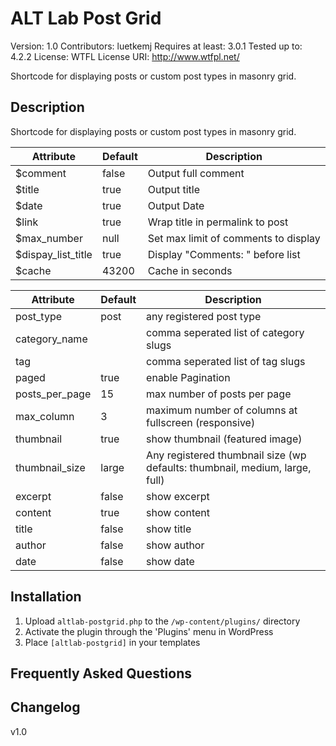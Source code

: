 # ALT Lab Post Grid
Version: 1.0
Contributors: luetkemj
Requires at least: 3.0.1
Tested up to: 4.2.2
License: WTFL
License URI: http://www.wtfpl.net/

Shortcode for displaying posts or custom post types in masonry grid.

## Description

Shortcode for displaying posts or custom post types in masonry grid.


| Attribute        		 | Default  | Description   
| ---------------------- | -------- | ------------- 
| $comment           | false    | Output full comment
| $title      		 | true     | Output title
| $date       		 | true     | Output Date
| $link       		 | true     | Wrap title in permalink to post
| $max_number 		 | null     | Set max limit of comments to display
| $dispay_list_title | true     | Display "Comments: " before list
| $cache             | 43200    | Cache in seconds



| Attribute        | Default  | Description   
| ---------------- | -------- | ------------- 
| post_type        | post     | any registered post type
| category_name    |          | comma seperated list of category slugs
| tag              |          |	comma seperated list of tag slugs
| paged            | true     | enable Pagination
| posts_per_page   | 15       | max number of posts per page
| max_column       | 3        | maximum number of columns at fullscreen (responsive)
| thumbnail        | true     | show thumbnail (featured image)
| thumbnail_size   | large    | Any registered thumbnail size (wp defaults: thumbnail, medium, large, full)
| excerpt          | false    | show excerpt
| content          | true     | show content
| title            | false    | show title
| author           | false    | show author
| date             | false    | show date



## Installation 

1. Upload `altlab-postgrid.php` to the `/wp-content/plugins/` directory
1. Activate the plugin through the 'Plugins' menu in WordPress
1. Place `[altlab-postgrid]` in your templates

## Frequently Asked Questions


## Changelog 

v1.0